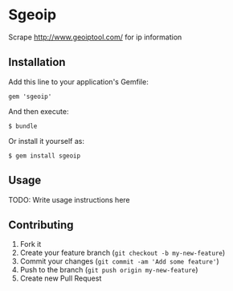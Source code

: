 # Sgeoip

Scrape http://www.geoiptool.com/ for ip information

## Installation

Add this line to your application's Gemfile:

    gem 'sgeoip'

And then execute:

    $ bundle

Or install it yourself as:

    $ gem install sgeoip

## Usage

TODO: Write usage instructions here

## Contributing

1. Fork it
2. Create your feature branch (`git checkout -b my-new-feature`)
3. Commit your changes (`git commit -am 'Add some feature'`)
4. Push to the branch (`git push origin my-new-feature`)
5. Create new Pull Request
